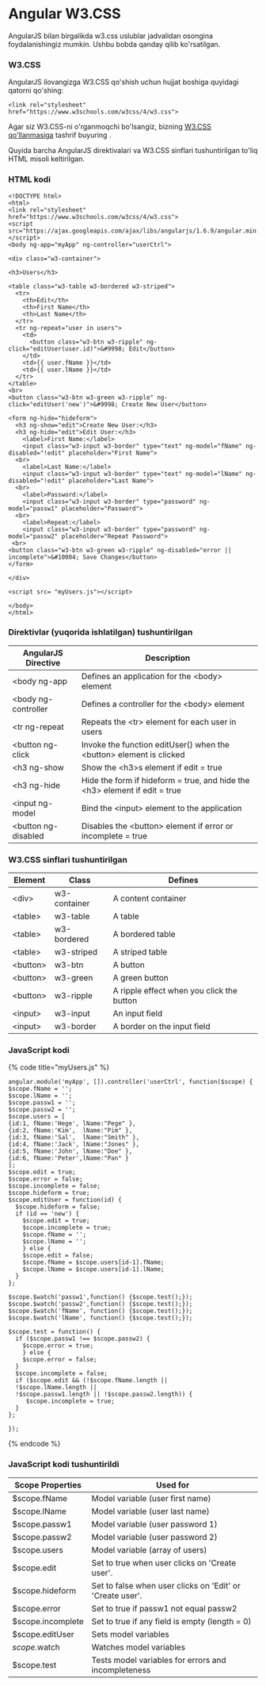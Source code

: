 # Angular W3.CSS

AngularJS bilan birgalikda w3.css uslublar jadvalidan osongina foydalanishingiz mumkin. Ushbu bobda qanday qilib ko'rsatilgan.

### W3.CSS

AngularJS ilovangizga W3.CSS qo'shish uchun hujjat boshiga quyidagi qatorni qo'shing:

```
<link rel="stylesheet" href="https://www.w3schools.com/w3css/4/w3.css">
```

Agar siz W3.CSS-ni o'rganmoqchi bo'lsangiz, bizning [W3.CSS qo'llanmasiga](https://www-w3schools-com.translate.goog/w3css/default.asp?\_x\_tr\_sl=en&\_x\_tr\_tl=uz&\_x\_tr\_hl=en&\_x\_tr\_pto=wapp) tashrif buyuring .

Quyida barcha AngularJS direktivalari va W3.CSS sinflari tushuntirilgan to'liq HTML misoli keltirilgan.

### HTML kodi

```
<!DOCTYPE html>
<html>
<link rel="stylesheet" href="https://www.w3schools.com/w3css/4/w3.css">
<script src="https://ajax.googleapis.com/ajax/libs/angularjs/1.6.9/angular.min.js"></script>
<body ng-app="myApp" ng-controller="userCtrl">

<div class="w3-container">

<h3>Users</h3>

<table class="w3-table w3-bordered w3-striped">
  <tr>
    <th>Edit</th>
    <th>First Name</th>
    <th>Last Name</th>
  </tr>
  <tr ng-repeat="user in users">
    <td>
      <button class="w3-btn w3-ripple" ng-click="editUser(user.id)">&#9998; Edit</button>
    </td>
    <td>{{ user.fName }}</td>
    <td>{{ user.lName }}</td>
  </tr>
</table>
<br>
<button class="w3-btn w3-green w3-ripple" ng-click="editUser('new')">&#9998; Create New User</button>

<form ng-hide="hideform">
  <h3 ng-show="edit">Create New User:</h3>
  <h3 ng-hide="edit">Edit User:</h3>
    <label>First Name:</label>
    <input class="w3-input w3-border" type="text" ng-model="fName" ng-disabled="!edit" placeholder="First Name">
  <br>
    <label>Last Name:</label>
    <input class="w3-input w3-border" type="text" ng-model="lName" ng-disabled="!edit" placeholder="Last Name">
  <br>
    <label>Password:</label>
    <input class="w3-input w3-border" type="password" ng-model="passw1" placeholder="Password">
  <br>
    <label>Repeat:</label>
    <input class="w3-input w3-border" type="password" ng-model="passw2" placeholder="Repeat Password">
 <br>
<button class="w3-btn w3-green w3-ripple" ng-disabled="error || incomplete">&#10004; Save Changes</button>
</form>

</div>

<script src= "myUsers.js"></script>

</body>
</html>
```

### Direktivlar (yuqorida ishlatilgan) tushuntirilgan

| AngularJS Directive  | Description                                                                 |
| -------------------- | --------------------------------------------------------------------------- |
| \<body ng-app        | Defines an application for the \<body> element                              |
| \<body ng-controller | Defines a controller for the \<body> element                                |
| \<tr ng-repeat       | Repeats the \<tr> element for each user in users                            |
| \<button ng-click    | Invoke the function editUser() when the \<button> element is clicked        |
| \<h3 ng-show         | Show the \<h3>s element if edit = true                                      |
| \<h3 ng-hide         | Hide the form if hideform = true, and hide the \<h3> element if edit = true |
| \<input ng-model     | Bind the \<input> element to the application                                |
| \<button ng-disabled | Disables the \<button> element if error or incomplete = true                |

### W3.CSS sinflari tushuntirilgan

| Element   | Class        | Defines                                   |
| --------- | ------------ | ----------------------------------------- |
| \<div>    | w3-container | A content container                       |
| \<table>  | w3-table     | A table                                   |
| \<table>  | w3-bordered  | A bordered table                          |
| \<table>  | w3-striped   | A striped table                           |
| \<button> | w3-btn       | A button                                  |
| \<button> | w3-green     | A green button                            |
| \<button> | w3-ripple    | A ripple effect when you click the button |
| \<input>  | w3-input     | An input field                            |
| \<input>  | w3-border    | A border on the input field               |

### JavaScript kodi

{% code title="myUsers.js" %}
```
angular.module('myApp', []).controller('userCtrl', function($scope) {
$scope.fName = '';
$scope.lName = '';
$scope.passw1 = '';
$scope.passw2 = '';
$scope.users = [
{id:1, fName:'Hege', lName:"Pege" },
{id:2, fName:'Kim',  lName:"Pim" },
{id:3, fName:'Sal',  lName:"Smith" },
{id:4, fName:'Jack', lName:"Jones" },
{id:5, fName:'John', lName:"Doe" },
{id:6, fName:'Peter',lName:"Pan" }
];
$scope.edit = true;
$scope.error = false;
$scope.incomplete = false;
$scope.hideform = true;
$scope.editUser = function(id) {
  $scope.hideform = false;
  if (id == 'new') {
    $scope.edit = true;
    $scope.incomplete = true;
    $scope.fName = '';
    $scope.lName = '';
    } else {
    $scope.edit = false;
    $scope.fName = $scope.users[id-1].fName;
    $scope.lName = $scope.users[id-1].lName;
  }
};

$scope.$watch('passw1',function() {$scope.test();});
$scope.$watch('passw2',function() {$scope.test();});
$scope.$watch('fName', function() {$scope.test();});
$scope.$watch('lName', function() {$scope.test();});

$scope.test = function() {
  if ($scope.passw1 !== $scope.passw2) {
    $scope.error = true;
    } else {
    $scope.error = false;
  }
  $scope.incomplete = false;
  if ($scope.edit && (!$scope.fName.length ||
  !$scope.lName.length ||
  !$scope.passw1.length || !$scope.passw2.length)) {
     $scope.incomplete = true;
  }
};

});
```
{% endcode %}

### JavaScript kodi tushuntirildi

| Scope Properties  | Used for                                                  |
| ----------------- | --------------------------------------------------------- |
| $scope.fName      | Model variable (user first name)                          |
| $scope.lName      | Model variable (user last name)                           |
| $scope.passw1     | Model variable (user password 1)                          |
| $scope.passw2     | Model variable (user password 2)                          |
| $scope.users      | Model variable (array of users)                           |
| $scope.edit       | Set to true when user clicks on 'Create user'.            |
| $scope.hideform   | Set to false when user clicks on 'Edit' or 'Create user'. |
| $scope.error      | Set to true if passw1 not equal passw2                    |
| $scope.incomplete | Set to true if any field is empty (length = 0)            |
| $scope.editUser   | Sets model variables                                      |
| $scope.$watch     | Watches model variables                                   |
| $scope.test       | Tests model variables for errors and incompleteness       |

